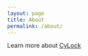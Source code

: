 ```yaml
---
layout: page
title: About
permalink: /about/
---
```


Learn more about [CyLock](https://www.cylock.tech/en/home-en/)


